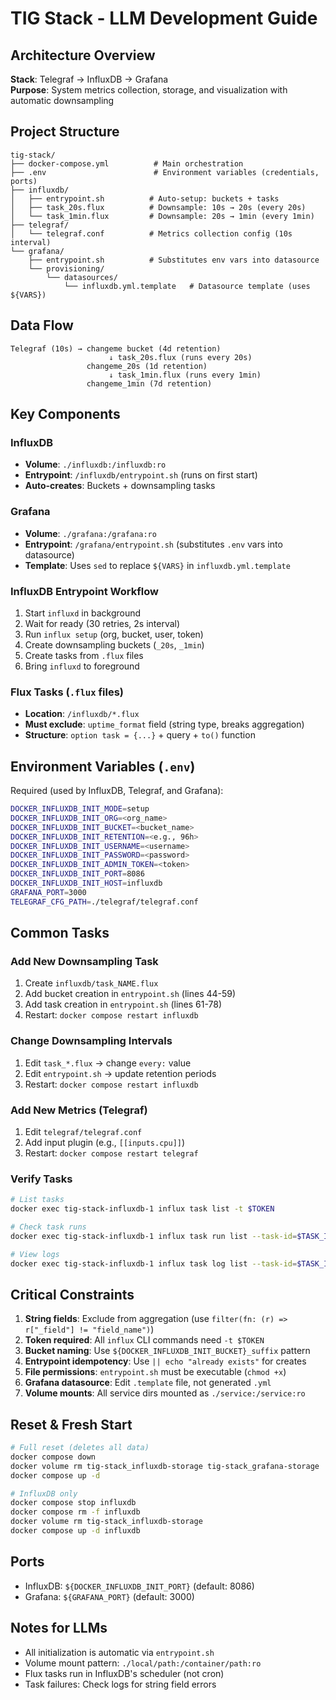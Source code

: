 # TIG Stack - LLM Development Guide

## Architecture Overview

**Stack**: Telegraf → InfluxDB → Grafana  
**Purpose**: System metrics collection, storage, and visualization with automatic downsampling

## Project Structure

```
tig-stack/
├── docker-compose.yml          # Main orchestration
├── .env                        # Environment variables (credentials, ports)
├── influxdb/
│   ├── entrypoint.sh          # Auto-setup: buckets + tasks
│   ├── task_20s.flux          # Downsample: 10s → 20s (every 20s)
│   └── task_1min.flux         # Downsample: 20s → 1min (every 1min)
├── telegraf/
│   └── telegraf.conf          # Metrics collection config (10s interval)
└── grafana/
    ├── entrypoint.sh          # Substitutes env vars into datasource
    └── provisioning/
        └── datasources/
            └── influxdb.yml.template   # Datasource template (uses ${VARS})
```

## Data Flow

```
Telegraf (10s) → changeme bucket (4d retention)
                      ↓ task_20s.flux (runs every 20s)
                 changeme_20s (1d retention)
                      ↓ task_1min.flux (runs every 1min)
                 changeme_1min (7d retention)
```

## Key Components

### InfluxDB
- **Volume**: `./influxdb:/influxdb:ro`
- **Entrypoint**: `/influxdb/entrypoint.sh` (runs on first start)
- **Auto-creates**: Buckets + downsampling tasks

### Grafana
- **Volume**: `./grafana:/grafana:ro`
- **Entrypoint**: `/grafana/entrypoint.sh` (substitutes `.env` vars into datasource)
- **Template**: Uses `sed` to replace `${VARS}` in `influxdb.yml.template`

### InfluxDB Entrypoint Workflow
1. Start `influxd` in background
2. Wait for ready (30 retries, 2s interval)
3. Run `influx setup` (org, bucket, user, token)
4. Create downsampling buckets (`_20s`, `_1min`)
5. Create tasks from `.flux` files
6. Bring `influxd` to foreground

### Flux Tasks (`.flux` files)
- **Location**: `/influxdb/*.flux`
- **Must exclude**: `uptime_format` field (string type, breaks aggregation)
- **Structure**: `option task = {...}` + query + `to()` function

## Environment Variables (`.env`)

Required (used by InfluxDB, Telegraf, and Grafana):
```bash
DOCKER_INFLUXDB_INIT_MODE=setup
DOCKER_INFLUXDB_INIT_ORG=<org_name>
DOCKER_INFLUXDB_INIT_BUCKET=<bucket_name>
DOCKER_INFLUXDB_INIT_RETENTION=<e.g., 96h>
DOCKER_INFLUXDB_INIT_USERNAME=<username>
DOCKER_INFLUXDB_INIT_PASSWORD=<password>
DOCKER_INFLUXDB_INIT_ADMIN_TOKEN=<token>
DOCKER_INFLUXDB_INIT_PORT=8086
DOCKER_INFLUXDB_INIT_HOST=influxdb
GRAFANA_PORT=3000
TELEGRAF_CFG_PATH=./telegraf/telegraf.conf
```

## Common Tasks

### Add New Downsampling Task
1. Create `influxdb/task_NAME.flux`
2. Add bucket creation in `entrypoint.sh` (lines 44-59)
3. Add task creation in `entrypoint.sh` (lines 61-78)
4. Restart: `docker compose restart influxdb`

### Change Downsampling Intervals
1. Edit `task_*.flux` → change `every:` value
2. Edit `entrypoint.sh` → update retention periods
3. Restart: `docker compose restart influxdb`

### Add New Metrics (Telegraf)
1. Edit `telegraf/telegraf.conf`
2. Add input plugin (e.g., `[[inputs.cpu]]`)
3. Restart: `docker compose restart telegraf`

### Verify Tasks
```bash
# List tasks
docker exec tig-stack-influxdb-1 influx task list -t $TOKEN

# Check task runs
docker exec tig-stack-influxdb-1 influx task run list --task-id=$TASK_ID -t $TOKEN

# View logs
docker exec tig-stack-influxdb-1 influx task log list --task-id=$TASK_ID -t $TOKEN
```

## Critical Constraints

1. **String fields**: Exclude from aggregation (use `filter(fn: (r) => r["_field"] != "field_name")`)
2. **Token required**: All `influx` CLI commands need `-t $TOKEN`
3. **Bucket naming**: Use `${DOCKER_INFLUXDB_INIT_BUCKET}_suffix` pattern
4. **Entrypoint idempotency**: Use `|| echo "already exists"` for creates
5. **File permissions**: `entrypoint.sh` must be executable (`chmod +x`)
6. **Grafana datasource**: Edit `.template` file, not generated `.yml`
7. **Volume mounts**: All service dirs mounted as `./service:/service:ro`

## Reset & Fresh Start

```bash
# Full reset (deletes all data)
docker compose down
docker volume rm tig-stack_influxdb-storage tig-stack_grafana-storage
docker compose up -d

# InfluxDB only
docker compose stop influxdb
docker compose rm -f influxdb
docker volume rm tig-stack_influxdb-storage
docker compose up -d influxdb
```

## Ports

- InfluxDB: `${DOCKER_INFLUXDB_INIT_PORT}` (default: 8086)
- Grafana: `${GRAFANA_PORT}` (default: 3000)

## Notes for LLMs

- All initialization is automatic via `entrypoint.sh`
- Volume mount pattern: `./local/path:/container/path:ro`
- Flux tasks run in InfluxDB's scheduler (not cron)
- Task failures: Check logs for string field errors
